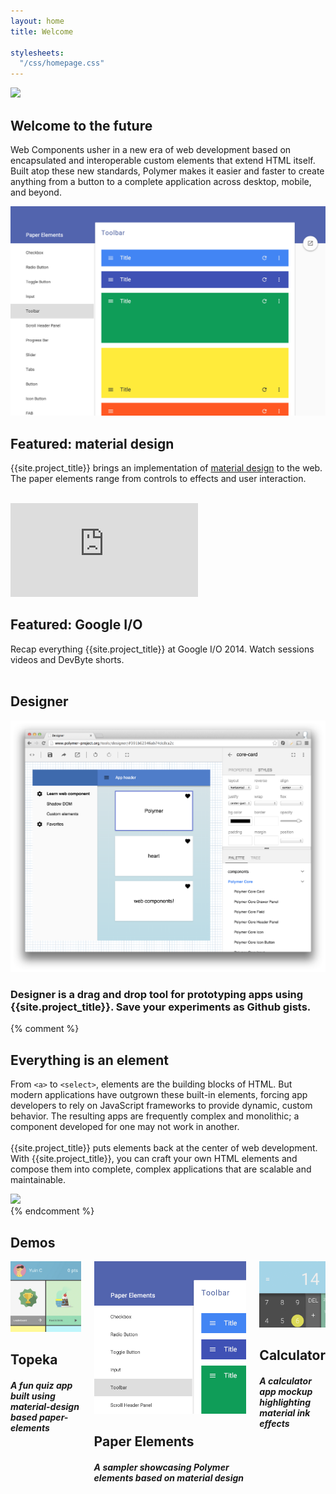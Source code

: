 ```yaml
---
layout: home
title: Welcome

stylesheets:
  "/css/homepage.css"
---
```


<section id="future" class="main-bg">
  <div class="panel left">
    <img src="/images/logos/p-logo.svg">
    <summary>
      <h1>Welcome to the future</h1>
      <p>Web Components usher in a new era of web development based on encapsulated and interoperable custom elements that extend HTML itself. Built atop these new standards, Polymer makes it easier and faster to create anything from a button to a complete application across desktop, mobile, and beyond.</p>
      <a href="/docs/start/getting-the-code.html">
        <paper-button icon="archive" label="Get {{site.project_title}}" raisedButton unresolved></paper-button>
      </a>
     <!--  <a href="/docs/start/usingelements.html">
        <paper-button icon="arrow-forward" label="Get started" raisedButton unresolved></paper-button>
      </a> -->
      <a href="https://github.com/polymer">
        <paper-button class="github" iconSrc="/images/picons/ic_social_github.png" label="View on Github" unresolved></paper-button>
      </a>
    </summary>
  </div>
</section>

<section id="learn" class="main-purple">
  <div class="panel right">
    <summary>
      <learn-tabs></learn-tabs>
    </summary>
  </div>
</section>

<section id="featured">
  <div class="panel right">
    <summary>
        <feature-carousel interval="5000" flex unresolved>
        <div>
          <a href="/components/paper-elements/demo.html#core-toolbar" target="_blank">
            <img src="/images/sampler-paper.png">
          </a>
          <summary>
            <h1>Featured: material design</h1>
            <p>{{site.project_title}} brings an implementation of <a href="http://google.com/design/spec">material design</a> to the web. The paper elements range from controls to effects and user interaction.
            <br><br>
            <a href="/docs/elements/material.html">
              <paper-button icon="arrow-forward" label="Learn more"></paper-button>
            </a>
            </p>
          </summary>
        </div>
        <div>
          <div class="video">
            <iframe src="https://www.youtube.com/embed/videoseries?list=PLRAVCSU_HVYu-zlRaqArF8Ytwz1jlMOIM&theme=light&controls=2" frameborder="0" allowfullscreen></iframe>
          </div>
          <summary>
            <h1>Featured: Google I/O</h1>
            <p>Recap everything {{site.project_title}} at Google I/O 2014. Watch sessions videos and DevByte shorts.
            <br><br>
            <a href="/resources/video.html">
              <paper-button icon="drive-video" label="Watch"></paper-button>
            </a>
            </p>
          </summary>
        </div>
      </feature-carousel>
    </summary>
  </div>
</section>

<section id="designer" class="main-purple">
  <div class="panel">
    <summary style="transform: translateZ(0);">
      <h1>Designer</h1>
      <a href="/tools/designer/" target="_blank">
        <img src="/images/designer_screenshot.png" class="cover" alt="Launch the designer tool" title="Launch the designer tool">
      </a>
      <div>
        <h3>
        Designer is a drag and drop tool for prototyping apps using {{site.project_title}}. Save your experiments as Github gists.
        </h3>
        <a href="/tools/designer/" target="_blank">
          <paper-button icon="arrow-forward" label="Try it now"></paper-button>
        </a>
      </div>
    </summary>
  </div>
</section>

{% comment %}
<section id="everything-element" class="main-purple">
  <div class="panel right">
    <summary>
      <h1>Everything is an element</h1>
      <p>From <code>&lt;a&gt;</code> to <code>&lt;select&gt;</code>, elements are the building blocks of HTML. But modern applications have outgrown these built-in elements, forcing app developers to rely on JavaScript frameworks to provide dynamic, custom behavior.  The resulting apps are frequently complex and monolithic; a component developed for one may not work in another.
      <br><br>
      {{site.project_title}} puts elements back at the center of web development. With {{site.project_title}}, you can craft your own HTML elements and compose them into complete, complex applications that are scalable and maintainable.</p>
      <a href="/docs/start/everything.html">
        <paper-button icon="arrow-forward" label="Learn more"></paper-button>
      </a>
    </summary>
    <img src="/images/logos/p-elements.svg">
  </div>
</section>
{% endcomment %}

<section id="apps">
  <div class="panel">
    <h1>Demos</h1>
    <div class="columns" layout horizontal wrap>
      <summary>
        <div class="box">
          <a href="/apps/topeka/">
            <img src="/images/topeka_square.png">
          </a>
        </div>
        <h1 class="elements-using">Topeka</h1>
        <h5>A fun quiz app built using material-design based <em>paper-elements</em></h5>
        <a href="/apps/topeka/">
          <paper-button icon="arrow-forward" label="Demo Topeka"></paper-button>
        </a>
      </summary>
      <summary>
        <div class="box">
          <a href="/components/paper-elements/demo.html#core-toolbar">
            <img src="/images/sampler-paper-square.png">
          </a>
        </div>
        <h1 class="elements-creating">Paper Elements</h1>
        <h5>A sampler showcasing Polymer elements based on material design</h5>
        <a href="/components/paper-elements/demo.html#core-toolbar">
          <paper-button icon="arrow-forward" label="Browse Elements"></paper-button>
        </a>
      </summary>
      <summary>
        <div class="box">
          <a href="/components/paper-calculator/demo.html">
            <img src="/images/paper-calculator.png">
          </a>
        </div>
        <h1 class="platform">Calculator</h1>
        <h5>A calculator app mockup highlighting material ink effects</h5>
        <a href="/components/paper-calculator/demo.html">
          <paper-button icon="arrow-forward" label="Demo Calculator"></paper-button>
        </a>
      </summary>
    </div>
  </div>
</section>
